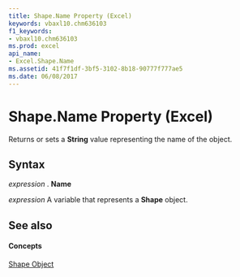 ```yaml
---
title: Shape.Name Property (Excel)
keywords: vbaxl10.chm636103
f1_keywords:
- vbaxl10.chm636103
ms.prod: excel
api_name:
- Excel.Shape.Name
ms.assetid: 41f7f1df-3bf5-3102-8b18-90777f777ae5
ms.date: 06/08/2017
---
```



# Shape.Name Property (Excel)

Returns or sets a  **String** value representing the name of the object.


## Syntax

 _expression_ . **Name**

 _expression_ A variable that represents a **Shape** object.


## See also


#### Concepts


[Shape Object](Excel.Shape.md)

